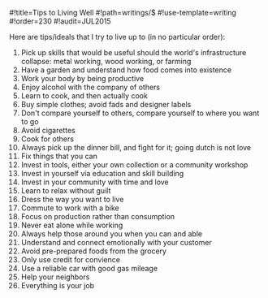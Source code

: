#!title=Tips to Living Well
#!path=writings/$
#!use-template=writing
#!order=230
#!audit=JUL2015

Here are tips/ideals that I try to live up to (in no particular order):

1. Pick up skills that would be useful should the world's infrastructure collapse: metal working, wood working, or farming
2. Have a garden and understand how food comes into existence
3. Work your body by being productive
4. Enjoy alcohol with the company of others
5. Learn to cook, and then actually cook
6. Buy simple clothes; avoid fads and designer labels
7. Don't compare yourself to others, compare yourself to where you want to go
8. Avoid cigarettes
9. Cook for others
10. Always pick up the dinner bill, and fight for it; going dutch is not love
11. Fix things that you can
12. Invest in tools, either your own collection or a community workshop
13. Invest in yourself via education and skill building
14. Invest in your community with time and love
15. Learn to relax without guilt
16. Dress the way you want to live
17. Commute to work with a bike
18. Focus on production rather than consumption
19. Never eat alone while working
20. Always help those around you when you can and able
21. Understand and connect emotionally with your customer
22. Avoid pre-prepared foods from the grocery
23. Only use credit for convience
25. Use a reliable car with good gas mileage
26. Help your neighbors
27. Everything is your job
